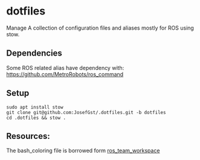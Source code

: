 # dotfiles
Manage A collection of configuration files and aliases mostly for ROS using stow.

## Dependencies
Some ROS related alias have dependency with:
https://github.com/MetroRobots/ros_command

## Setup
    sudo apt install stow
    git clone git@github.com:JosefGst/.dotfiles.git -b dotfiles
    cd .dotfiles && stow .
    

## Resources:
The bash_coloring file is borrowed form [ros_team_workspace](https://github.com/StoglRobotics/ros_team_workspace/blob/master/scripts/configuration/terminal_coloring.bash)
